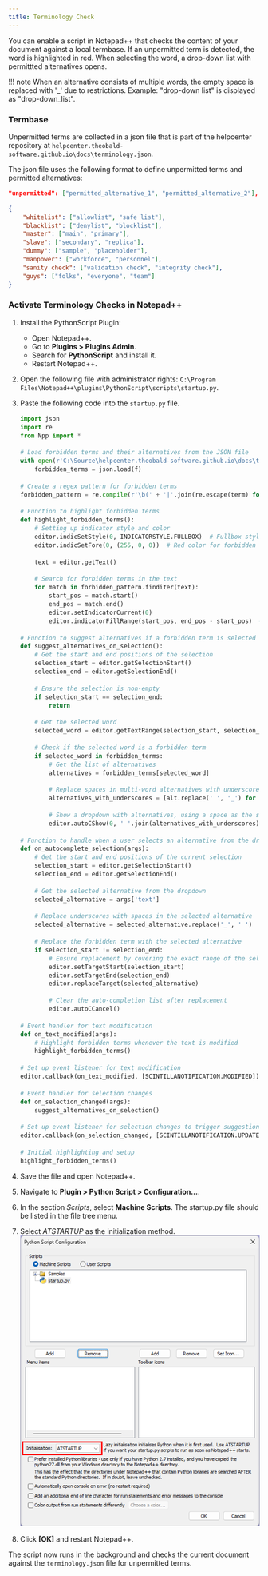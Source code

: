 ```yaml
---
title: Terminology Check
---
```


You can enable a script in Notepad++ that checks the content of your document against a local termbase.
If an unpermitted term is detected, the word is highlighted in red. When selecting the word, a drop-down list with permittted alternatives opens.

!!! note
	When an alternative consists of multiple words, the empty space is replaced with '_' due to restrictions. Example:
	"drop-down list" is displayed as "drop-down_list".

### Termbase

Unpermitted terms are collected in a json file that is part of the helpcenter repository at `helpcenter.theobald-software.github.io\docs\terminology.json`.

The json file uses the following format to define unpermitted terms and permitted alternatives:

```json
"unpermitted": ["permitted_alternative_1", "permitted_alternative_2"],
```


```json title="Example"
{
    "whitelist": ["allowlist", "safe list"],
    "blacklist": ["denylist", "blocklist"],
    "master": ["main", "primary"],
    "slave": ["secondary", "replica"],
    "dummy": ["sample", "placeholder"],
    "manpower": ["workforce", "personnel"],
    "sanity check": ["validation check", "integrity check"],
    "guys": ["folks", "everyone", "team"]
}
```


### Activate Terminology Checks in Notepad++

1. Install the PythonScript Plugin:
    - Open Notepad++.
    - Go to **Plugins > Plugins Admin**.
    - Search for **PythonScript** and install it.
    - Restart Notepad++.
2. Open the following file with administrator rights: `C:\Program Files\Notepad++\plugins\PythonScript\scripts\startup.py`.
3. Paste the following code into the `startup.py` file.

	```python	
	import json
	import re
	from Npp import *
	
	# Load forbidden terms and their alternatives from the JSON file
	with open(r'C:\Source\helpcenter.theobald-software.github.io\docs\terminology.json', 'r') as f:
	    forbidden_terms = json.load(f)
	
	# Create a regex pattern for forbidden terms
	forbidden_pattern = re.compile(r'\b(' + '|'.join(re.escape(term) for term in forbidden_terms.keys()) + r')\b', re.IGNORECASE)
	
	# Function to highlight forbidden terms
	def highlight_forbidden_terms():
	    # Setting up indicator style and color
	    editor.indicSetStyle(0, INDICATORSTYLE.FULLBOX)  # Fullbox style for highlighting
	    editor.indicSetFore(0, (255, 0, 0))  # Red color for forbidden terms
	
	    text = editor.getText()
	
	    # Search for forbidden terms in the text
	    for match in forbidden_pattern.finditer(text):
	        start_pos = match.start()
	        end_pos = match.end()
	        editor.setIndicatorCurrent(0)
	        editor.indicatorFillRange(start_pos, end_pos - start_pos)  # Highlight the forbidden term
	
	# Function to suggest alternatives if a forbidden term is selected
	def suggest_alternatives_on_selection():
	    # Get the start and end positions of the selection
	    selection_start = editor.getSelectionStart()
	    selection_end = editor.getSelectionEnd()
	
	    # Ensure the selection is non-empty
	    if selection_start == selection_end:
	        return
	
	    # Get the selected word
	    selected_word = editor.getTextRange(selection_start, selection_end).lower()
	
	    # Check if the selected word is a forbidden term
	    if selected_word in forbidden_terms:
	        # Get the list of alternatives
	        alternatives = forbidden_terms[selected_word]
	
	        # Replace spaces in multi-word alternatives with underscores temporarily
	        alternatives_with_underscores = [alt.replace(' ', '_') for alt in alternatives]
	
	        # Show a dropdown with alternatives, using a space as the separator
	        editor.autoCShow(0, ' '.join(alternatives_with_underscores))
	
	# Function to handle when a user selects an alternative from the dropdown
	def on_autocomplete_selection(args):
	    # Get the start and end positions of the current selection
	    selection_start = editor.getSelectionStart()
	    selection_end = editor.getSelectionEnd()
	
	    # Get the selected alternative from the dropdown
	    selected_alternative = args['text']
	
	    # Replace underscores with spaces in the selected alternative
	    selected_alternative = selected_alternative.replace('_', ' ')
	
	    # Replace the forbidden term with the selected alternative
	    if selection_start != selection_end:
	        # Ensure replacement by covering the exact range of the selected text
	        editor.setTargetStart(selection_start)
	        editor.setTargetEnd(selection_end)
	        editor.replaceTarget(selected_alternative)
	
	        # Clear the auto-completion list after replacement
	        editor.autoCCancel()
	
	# Event handler for text modification
	def on_text_modified(args):
	    # Highlight forbidden terms whenever the text is modified
	    highlight_forbidden_terms()
	
	# Set up event listener for text modification
	editor.callback(on_text_modified, [SCINTILLANOTIFICATION.MODIFIED])
	
	# Event handler for selection changes
	def on_selection_changed(args):
	    suggest_alternatives_on_selection()
	
	# Set up event listener for selection changes to trigger suggestions
	editor.callback(on_selection_changed, [SCINTILLANOTIFICATION.UPDATEUI])
	
	# Initial highlighting and setup
	highlight_forbidden_terms()
	```
	
4. Save the file and open Notepad++.
5. Navigate to **Plugin > Python Script > Configuration...**.
6. In the section *Scripts*, select **Machine Scripts**. The startup.py file should be listed in the file tree menu.
7.  Select *ATSTARTUP* as the initialization method.<br> 
![notepad-script](../assets/images/editorial-guide/Notepad++_Python_Script_Configuration.png)
8. Click **[OK]** and restart Notepad++.

The script now runs in the background and checks the current document against the `terminology.json` file for unpermitted terms.
